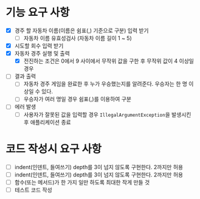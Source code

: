 # 기능 요구 사항
- [x] 경주 할 자동차 이름(이름은 쉼표(,) 기준으로 구분) 입력 받기
  - [ ] 자동차 이름 유효성검사 (자동차 이름 길이 1 ~ 5)
- [x] 시도할 회수 입력 받기
- [x] 자동차 경주 실행 및 출력
  - [x] 전진하는 조건은 0에서 9 사이에서 무작위 값을 구한 후 무작위 값이 4 이상일 경우
- [ ] 결과 출력
  - [ ] 자동차 경주 게임을 완료한 후 누가 우승했는지를 알려준다. 우승자는 한 명 이상일 수 있다.
  - [ ] 우승자가 여러 명일 경우 쉼표(,)를 이용하여 구분
- [ ] 에러 발생
  - [ ] 사용자가 잘못된 값을 입력할 경우 `IllegalArgumentException`을 발생시킨 후 애플리케이션 종료

# 코드 작성시 요구 사항
- [ ] indent(인덴트, 들여쓰기) depth를 3이 넘지 않도록 구현한다. 2까지만 허용
- [ ] indent(인덴트, 들여쓰기) depth를 3이 넘지 않도록 구현한다. 2까지만 허용
- [ ] 함수(또는 메서드)가 한 가지 일만 하도록 최대한 작게 만들 것
- [ ] 테스트 코드 작성